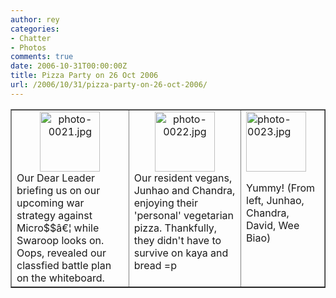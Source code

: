 ```yaml
---
author: rey
categories:
- Chatter
- Photos
comments: true
date: 2006-10-31T00:00:00Z
title: Pizza Party on 26 Oct 2006
url: /2006/10/31/pizza-party-on-26-oct-2006/
---
```


<table width="100%" cellspacing="4" cellpadding="4" border="1" style="text-align: left">
<tr>
<td style="vertical-align: top"><a class="imagelink" title="photo-0021.jpg" href="/res/2006/10/photo-0021.jpg"> </a>
<div style="text-align: center"><a class="imagelink" title="photo-0021.jpg" href="/res/2006/10/photo-0021.jpg"><img height="96" id="image33" alt="photo-0021.jpg" src="/res/2006/10/photo-0021.thumbnail.jpg" /></a></div>
Our Dear Leader briefing us on our upcoming war strategy against  Micro$$â€¦ while Swaroop looks on. Oops, revealed our classfied battle plan on the whiteboard.</td>
<td style="vertical-align: top"><a class="imagelink" title="photo-0022.jpg" href="/res/2006/10/photo-0022.jpg"> </a>
<div style="text-align: center"><a class="imagelink" title="photo-0022.jpg" href="/res/2006/10/photo-0022.jpg"><img height="96" id="image34" alt="photo-0022.jpg" src="/res/2006/10/photo-0022.thumbnail.jpg" /></a></div>
Our resident vegans, Junhao and Chandra, enjoying their 'personal' vegetarian pizza. Thankfully, they didn't have to survive on kaya and bread =p</td>
<td style="vertical-align: top"><a class="imagelink" title="photo-0023.jpg" href="/res/2006/10/photo-0023.jpg"><img height="96" id="image39" alt="photo-0023.jpg" src="/res/2006/10/photo-0023.thumbnail.jpg" /></a><p>Yummy! (From left, Junhao, Chandra, David, Wee Biao)</p></td>
</tr>
</table>
